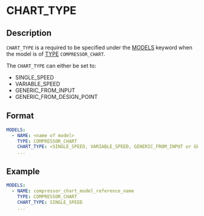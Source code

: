 # CHART_TYPE

## Description

`CHART_TYPE` is a required to be specified under the [MODELS](/about/references/MODELS.md) keyword when
the model is of [TYPE](/about/references/TYPE.md) `COMPRESSOR_CHART`.

The `CHART_TYPE` can either be set to:
- SINGLE_SPEED
- VARIABLE_SPEED
- GENERIC_FROM_INPUT
- GENERIC_FROM_DESIGN_POINT


## Format

~~~~yaml
MODELS:
  - NAME: <name of model>
    TYPE: COMPRESSOR_CHART
    CHART_TYPE: <SINGLE_SPEED, VARIABLE_SPEED, GENERIC_FROM_INPUT or GENERIC_FROM_DESIGN_POINT>
    ...
~~~~

## Example

~~~~yaml
MODELS:
  - NAME: compressor_chart_model_reference_name
    TYPE: COMPRESSOR_CHART
    CHART_TYPE: SINGLE_SPEED
    ...
~~~~